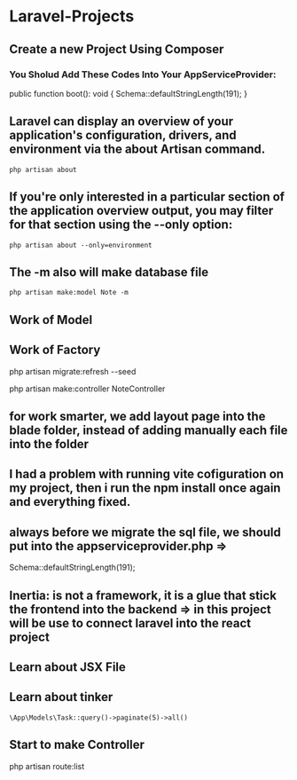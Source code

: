 # Laravel-Projects

## Create a new Project Using Composer

### You Sholud Add These Codes Into Your AppServiceProvider:

public function boot(): void
    {
        Schema::defaultStringLength(191);
    }

## Laravel can display an overview of your application's configuration, drivers, and environment via the about Artisan command.
    php artisan about

## If you're only interested in a particular section of the application overview output, you may filter for that section using the --only option:

    php artisan about --only=environment

## The -m also will make database file 
    php artisan make:model Note -m

## Work of Model
## Work of Factory

php artisan migrate:refresh --seed 

php artisan make:controller NoteController

## for work smarter, we add layout page into the blade folder, instead of adding manually each file into the folder

## I had a problem with running vite cofiguration on my project, then i run the npm install once again and everything fixed.

## always before we migrate the sql file, we should put into the appserviceprovider.php => 
Schema::defaultStringLength(191);

## Inertia: is not a framework, it is a glue that stick the frontend into the backend => in this project will be use to connect laravel into the react project

## Learn about JSX File

## Learn about tinker
    \App\Models\Task::query()->paginate(5)->all()

## Start to make Controller

php artisan route:list
